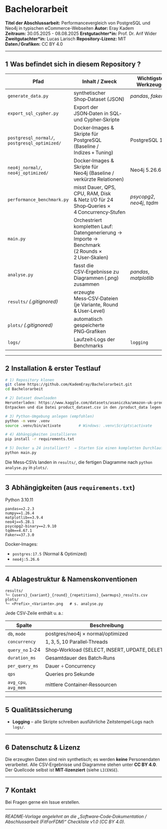 # Bachelorarbeit

**Titel der Abschlussarbeit:** Performancevergleich von PostgreSQL und Neo4j in typischen eCommerce-Webseiten
**Autor:** Eray Kadem  
**Zeitraum:** 30.05.2025 - 08.08.2025
**Erstgutachter*in:** Prof. Dr. Arif Wider
**Zweitgutachter*in:** Lucas Larisch
**Repository‑Lizenz:** MIT  
**Daten / Grafiken:** CC BY 4.0

---

## 1  Was befindet sich in diesem Repository ?

| Pfad                          | Inhalt / Zweck | Wichtigste Werkzeuge |
|------------------------------|----------------|----------------------|
| `generate_data.py`           | synthetischer Shop‑Dataset (JSON) | *pandas*, *faker* |
| `export_sql_cypher.py`       | Export der JSON‑Daten in SQL‑ und Cypher‑Skripte | |
| `postgresql_normal/`, `postgresql_optimized/` | Docker‑Images & Skripte für PostgreSQL (Baseline / Indizes + Tuning) | PostgreSQL 17.5 |
| `neo4j_normal/`, `neo4j_optimized/`           | Docker‑Images & Skripte für Neo4j (Baseline / verkürzte Relationen) | Neo4j 5.26.6 |
| `performance_benchmark.py`   | misst Dauer, QPS, CPU, RAM, Disk & Netz I/O für 24 Shop‑Queries × 4 Concurrency‑Stufen | *psycopg2*, *neo4j*, *tqdm* |
| `main.py`                    | Orchestriert kompletten Lauf: Daten­generierung → Importe → Benchmark (2 Rounds × 2 User‑Skalen) | |
| `analyse.py`                 | fasst die CSV‑Ergebnisse zu Diagrammen (.png) zusammen | *pandas*, *matplotlib* |
| `results/` *(.gitignored)*   | erzeugte Mess‑CSV‑Dateien (je Variante, Round & User‑Level) | |
| `plots/` *(.gitignored)*     | automatisch gespeicherte PNG‑Grafiken | |
| `logs/`                      | Laufzeit‑Logs der Benchmarks | `logging` |

---

## 2  Installation & erster Testlauf

```bash
# 1) Repository klonen
git clone https://github.com/KademEray/Bachelorarbeit.git
cd Bachelorarbeit

# 2) Dataset downloaden
Herunterladen: https://www.kaggle.com/datasets/asaniczka/amazon-uk-products-dataset-2023
Entpacken und die Datei product_dataset.csv in den /product_data legen

# 3) Python‑Umgebung anlegen (empfohlen)
python -m venv .venv
source .venv/bin/activate        # Windows: .venv\Scripts\activate

# 4) Abhängigkeiten installieren
pip install -r requirements.txt

# 5) Docker ≥ 24 installiert?  → Starten Sie einen kompletten Durchlauf
python main.py
```

Die Mess‑CSVs landen in `results/`,
die fertigen Diagramme nach `python analyse.py` in `plots/`.

---

## 3  Abhängigkeiten (aus `requirements.txt`)
Python 3.10.11

```
pandas==2.2.3
numpy==1.26.4
matplotlib==3.9.4
neo4j==5.28.1
psycopg2-binary==2.9.10
tqdm==4.67.1
Faker==37.3.0
```

Docker‑Images:  
* `postgres:17.5` (Normal & Optimized)  
* `neo4j:5.26.6`

---

## 4  Ablagestruktur & Namenskonventionen

```
results/
└─ {users}_{variant}_{round}_{repetitions}_{warmups}_results.csv
plots/
└─ <Prefix>_<Variante>.png   # s. analyse.py
```

Jede CSV‑Zeile enthält u. a.:

| Spalte            | Beschreibung |
|-------------------|--------------|
| `db`, `mode`      | postgres/neo4j × normal/optimized |
| `concurrency`     | 1, 3, 5, 10 Parallel‑Threads |
| `query_no` 1‑24   | Shop‑Workload (SELECT, INSERT, UPDATE, DELETE) |
| `duration_ms`     | Gesamtdauer des Batch‑Runs |
| `per_query_ms`    | Dauer ÷ Concurrency |
| `qps`             | Queries pro Sekunde |
| `avg_cpu`, `avg_mem` | mittlere Container‑Ressourcen |

---

## 5  Qualitätssicherung

* **Logging** – alle Skripte schreiben ausführliche Zeitstempel‑Logs nach `logs/`.  

---

## 6  Datenschutz & Lizenz

Die erzeugten Daten sind rein synthetisch; es werden **keine** Personen­daten verarbeitet.
Alle CSV‑Ergebnisse und Diagramme stehen unter **CC BY 4.0**.  
Der Quellcode selbst ist **MIT‑lizenziert** (siehe `LICENSE`).

---

## 7  Kontakt

Bei Fragen gerne ein Issue erstellen.

---

*README‑Vorlage angelehnt an die „Software‑Code‑Dokumentation / Abschlussarbeit (FitForFDM)“ Checkliste v1.0 (CC BY 4.0).*
